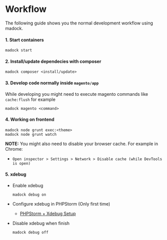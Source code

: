 # Workflow

The following guide shows you the normal development workflow using madock.

#### 1. Start containers

```
madock start
```

#### 2. Install/update dependecies with composer

```
madock composer <install/update>
```

#### 3. Develop code normally inside `magento/app`

While developing you might need to execute magento commands like `cache:flush` for example

```
madock magento <command>
```

#### 4. Working on frontend

```
madock node grunt exec:<theme>
madock node grunt watch
```

**NOTE:** You might also need to disable your browser cache. For example in Chrome:

* `Open inspector > Settings > Network > Disable cache (while DevTools is open)`

#### 5. xdebug

* Enable xdebug

  ```
  madock debug on
  ```

* Configure xdebug in PHPStorm (Only first time)

    * [PHPStorm + Xdebug Setup](./xdebug_phpstorm.md)

* Disable xdebug when finish

  ```
  madock debug off
  ```